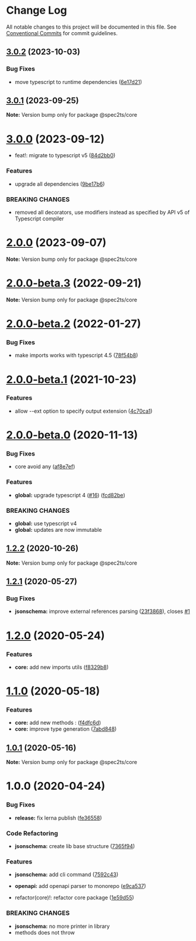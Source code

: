 # Change Log

All notable changes to this project will be documented in this file.
See [Conventional Commits](https://conventionalcommits.org) for commit guidelines.

## [3.0.2](https://github.com/touchifyapp/spec2ts/compare/@spec2ts/core@3.0.1...@spec2ts/core@3.0.2) (2023-10-03)


### Bug Fixes

* move typescript to runtime dependencies ([6e17d21](https://github.com/touchifyapp/spec2ts/commit/6e17d21187ee6d8af226a92595d6c93df04db2ea))





## [3.0.1](https://github.com/touchifyapp/spec2ts/compare/@spec2ts/core@3.0.0...@spec2ts/core@3.0.1) (2023-09-25)

**Note:** Version bump only for package @spec2ts/core





# [3.0.0](https://github.com/touchifyapp/spec2ts/compare/@spec2ts/core@2.0.0...@spec2ts/core@3.0.0) (2023-09-12)


* feat!: migrate to typescript v5 ([84d2bb0](https://github.com/touchifyapp/spec2ts/commit/84d2bb0719f63dbff334bf8ba83b89501e18aeff))


### Features

* upgrade all dependencies ([9be17b6](https://github.com/touchifyapp/spec2ts/commit/9be17b69e2bd5d910bbaa88d4e2f161628fa4135))


### BREAKING CHANGES

* removed all decorators, use modifiers instead as specified by API v5 of Typescript compiler





# [2.0.0](https://github.com/touchifyapp/spec2ts/compare/@spec2ts/core@2.0.0-beta.3...@spec2ts/core@2.0.0) (2023-09-07)

**Note:** Version bump only for package @spec2ts/core





# [2.0.0-beta.3](https://github.com/touchifyapp/spec2ts/compare/@spec2ts/core@2.0.0-beta.2...@spec2ts/core@2.0.0-beta.3) (2022-09-21)

**Note:** Version bump only for package @spec2ts/core





# [2.0.0-beta.2](https://github.com/touchifyapp/spec2ts/compare/@spec2ts/core@2.0.0-beta.1...@spec2ts/core@2.0.0-beta.2) (2022-01-27)


### Bug Fixes

* make imports works with typescript 4.5 ([78f54b8](https://github.com/touchifyapp/spec2ts/commit/78f54b81a6ccfaff42dbbe640ffbd1afbc41f8bb))





# [2.0.0-beta.1](https://github.com/touchifyapp/spec2ts/compare/@spec2ts/core@2.0.0-beta.0...@spec2ts/core@2.0.0-beta.1) (2021-10-23)


### Features

* allow --ext option to specify output extension ([4c70ca1](https://github.com/touchifyapp/spec2ts/commit/4c70ca13f3fc12ce1fd16c0430c7f90f90b0ed64))





# [2.0.0-beta.0](https://github.com/touchifyapp/spec2ts/compare/@spec2ts/core@1.2.2...@spec2ts/core@2.0.0-beta.0) (2020-11-13)


### Bug Fixes

* core avoid any ([af8e7ef](https://github.com/touchifyapp/spec2ts/commit/af8e7efe9e073e07f98c6962e94cef6cbe98212e))


### Features

* **global:** upgrade typescript 4 ([#16](https://github.com/touchifyapp/spec2ts/issues/16)) ([fcd82be](https://github.com/touchifyapp/spec2ts/commit/fcd82be93be3986a2f723680f1c52818eb7ba1bc))


### BREAKING CHANGES

* **global:** use typescript v4
* **global:** updates are now immutable





## [1.2.2](https://github.com/touchifyapp/spec2ts/compare/@spec2ts/core@1.2.1...@spec2ts/core@1.2.2) (2020-10-26)

**Note:** Version bump only for package @spec2ts/core





## [1.2.1](https://github.com/touchifyapp/spec2ts/compare/@spec2ts/core@1.2.0...@spec2ts/core@1.2.1) (2020-05-27)


### Bug Fixes

* **jsonschema:** improve external references parsing ([23f3868](https://github.com/touchifyapp/spec2ts/commit/23f3868980a78ad880237dfdff829e7b3e5a4d6e)), closes [#1](https://github.com/touchifyapp/spec2ts/issues/1)





# [1.2.0](https://github.com/touchifyapp/spec2ts/compare/@spec2ts/core@1.1.0...@spec2ts/core@1.2.0) (2020-05-24)


### Features

* **core:** add new imports utils ([f8329b8](https://github.com/touchifyapp/spec2ts/commit/f8329b8772ea5b7dcfde5ec28830a921223eb8bf))





# [1.1.0](https://github.com/touchifyapp/spec2ts/compare/@spec2ts/core@1.0.1...@spec2ts/core@1.1.0) (2020-05-18)


### Features

* **core:** add new methods : ([f4dfc6d](https://github.com/touchifyapp/spec2ts/commit/f4dfc6d98848cc95512b38c1aea5c9fb016e275a))
* **core:** improve type generation ([7abd848](https://github.com/touchifyapp/spec2ts/commit/7abd84800ce27d81a7868d4ec0a67f28bf26b355))





## [1.0.1](https://github.com/touchifyapp/spec2ts/compare/@spec2ts/core@1.0.0...@spec2ts/core@1.0.1) (2020-05-16)

**Note:** Version bump only for package @spec2ts/core





# 1.0.0 (2020-04-24)


### Bug Fixes

* **release:** fix lerna publish ([fe36558](https://github.com/touchifyapp/spec2ts/commit/fe36558a1a2742e2e3d99aa08061ab9be0cf03f2))


### Code Refactoring

* **jsonschema:** create lib base structure ([7365f94](https://github.com/touchifyapp/spec2ts/commit/7365f94ae0d32a3ef427dce02891c602f98a5edc))


### Features

* **jsonschema:** add cli command ([7592c43](https://github.com/touchifyapp/spec2ts/commit/7592c439be99fabb97cc270aa7a09794ee86f738))
* **openapi:** add openapi parser to monorepo ([e9ca537](https://github.com/touchifyapp/spec2ts/commit/e9ca5375e2692f909d32eacae653f918cd348040))


* refactor(core)!: refactor core package ([1e59d55](https://github.com/touchifyapp/spec2ts/commit/1e59d55ec6342cd56510876f9f31a948bb1f272b))


### BREAKING CHANGES

* **jsonschema:** no more printer in library
* methods does not throw
